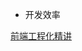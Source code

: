 <!--
 * @Descripttion: 
 * @version: 
 * @Author: shenjia
 * @Date: 2021-01-12 10:11:52
 * @LastEditors: shenjia
 * @LastEditTime: 2021-01-12 10:42:00
-->

- 开发效率



[前端工程化精讲](https://kaiwu.lagou.com/course/courseInfo.htm?courseId=416#/detail/pc?id=4357)